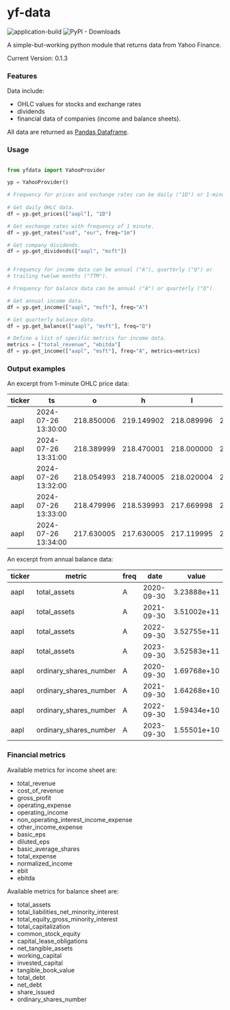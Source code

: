# yf-data

![application-build](https://github.com/caps6/yf-data/actions/workflows/python-build.yml/badge.svg)
![PyPI - Downloads](https://img.shields.io/pypi/dm/yfdata)

A simple-but-working python module that returns data from Yahoo Finance.

Current Version: 0.1.3


### Features

Data include:
- OHLC values for stocks and exchange rates
- dividends
- financial data of companies (income and balance sheets).

All data are returned as [Pandas Dataframe](https://pandas.pydata.org/docs/reference/api/pandas.DataFrame.html).

### Usage

```python

from yfdata import YahooProvider

yp = YahooProvider()

# Frequency for prices and exchange rates can be daily ("1D") or 1-minute ("1m").
 
# Get daily OHLC data.
df = yp.get_prices(["aapl"], "1D")

# Get exchange rates with frequency of 1 minute.
df = yp.get_rates("usd", "eur", freq="1m")

# Get company dividends.
df = yp.get_dividends(["aapl", "msft"])


# Frequency for income data can be annual ("A"), quarterly ("Q") or 
# trailing twelwe months ("TTM").

# Frequency for balance data can be annual ("A") or quarterly ("Q"). 

# Get annual income data.
df = yp.get_income(["aapl", "msft"], freq="A")

# Get quarterly balance data.
df = yp.get_balance(["aapl", "msft"], freq="Q")

# Define a list of specific metrics for income data.
metrics = ["total_revenue", "ebitda"]
df = yp.get_income(["aapl", "msft"], freq="A", metrics=metrics)

```

### Output examples

An excerpt from 1-minute OHLC price data:

| ticker | ts                  | o          | h          | l          | c          | v         |
|--------|---------------------|------------|------------|------------|------------|-----------|
| aapl   | 2024-07-26 13:30:00 | 218.850006 | 219.149902 | 218.089996 | 218.740005 | 1170434.0 |
| aapl   | 2024-07-26 13:31:00 | 218.389999 | 218.470001 | 218.000000 | 218.020004 | 382342.0  |
| aapl   | 2024-07-26 13:32:00 | 218.054993 | 218.740005 | 218.020004 | 218.481903 | 227239.0  |
| aapl   | 2024-07-26 13:33:00 | 218.479996 | 218.539993 | 217.669998 | 217.669998 | 263403.0  |
| aapl   | 2024-07-26 13:34:00 | 217.630005 | 217.630005 | 217.119995 | 217.160004 | 241679.0  |

An excerpt from annual balance data:

| ticker | metric                 | freq | date       | value       |
|--------|------------------------|------|------------|-------------|
| aapl   | total_assets           | A    | 2020-09-30 | 3.23888e+11 |
| aapl   | total_assets           | A    | 2021-09-30 | 3.51002e+11 |
| aapl   | total_assets           | A    | 2022-09-30 | 3.52755e+11 |
| aapl   | total_assets           | A    | 2023-09-30 | 3.52583e+11 |
| aapl   | ordinary_shares_number | A    | 2020-09-30 | 1.69768e+10 |
| aapl   | ordinary_shares_number | A    | 2021-09-30 | 1.64268e+10 |
| aapl   | ordinary_shares_number | A    | 2022-09-30 | 1.59434e+10 |
| aapl   | ordinary_shares_number | A    | 2023-09-30 | 1.55501e+10 |

### Financial metrics

Available metrics for income sheet are:
- total_revenue
- cost_of_revenue
- gross_profit
- operating_expense
- operating_income
- non_operating_interest_income_expense
- other_income_expense
- basic_eps
- diluted_eps
- basic_average_shares
- total_expense
- normalized_income
- ebit
- ebitda

Available metrics for balance sheet are:
- total_assets
- total_liabilities_net_minority_interest
- total_equity_gross_minority_interest
- total_capitalization
- common_stock_equity
- capital_lease_obligations
- net_tangible_assets
- working_capital
- invested_capital
- tangible_book_value
- total_debt
- net_debt
- share_issued
- ordinary_shares_number